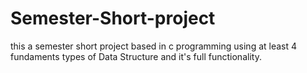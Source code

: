 # Semester-Short-project
this a semester short project based in c programming using at  least 4 fundaments types of Data Structure and it's full functionality.
